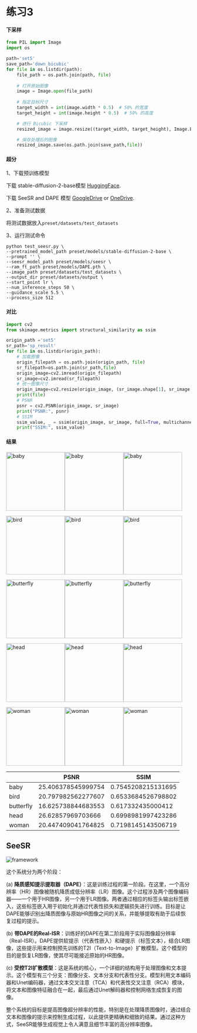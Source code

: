 # 练习3

#### 下采样

```python
from PIL import Image
import os

path='set5'
save_path='down_bicubic'
for file in os.listdir(path):
    file_path = os.path.join(path, file)
    
    # 打开原始图像
    image = Image.open(file_path)
    
    # 指定目标尺寸
    target_width = int(image.width * 0.5)  # 50% 的宽度
    target_height = int(image.height * 0.5)  # 50% 的高度

    # 进行 Bicubic 下采样
    resized_image = image.resize((target_width, target_height), Image.BICUBIC)

    # 保存处理后的图像
    resized_image.save(os.path.join(save_path,file))
```

#### 超分

1、下载预训练模型

下载 stable-diffusion-2-base模型  [HuggingFace](https://huggingface.co/stabilityai/stable-diffusion-2-base).

下载 SeeSR and DAPE 模型  [GoogleDrive](https://drive.google.com/drive/folders/12HXrRGEXUAnmHRaf0bIn-S8XSK4Ku0JO?usp=drive_link) or [OneDrive](https://connectpolyu-my.sharepoint.com/:f:/g/personal/22042244r_connect_polyu_hk/EiUmSfWRmQFNiTGJWs7rOx0BpZn2xhoKN6tXFmTSGJ4Jfw?e=RdLbvg).

2、准备测试数据

将测试数据放入`preset/datasets/test_datasets`

3、运行测试命令

```
python test_seesr.py \
--pretrained_model_path preset/models/stable-diffusion-2-base \
--prompt '' \
--seesr_model_path preset/models/seesr \
--ram_ft_path preset/models/DAPE.pth \
--image_path preset/datasets/test_datasets \
--output_dir preset/datasets/output \
--start_point lr \
--num_inference_steps 50 \
--guidance_scale 5.5 \
--process_size 512 
```



#### 对比

```python
import cv2
from skimage.metrics import structural_similarity as ssim

origin_path ='set5'
sr_path='sp_result'
for file in os.listdir(origin_path):
    # 加载图像
    origin_filepath = os.path.join(origin_path, file)
    sr_filepath=os.path.join(sr_path,file)
    origin_image=cv2.imread(origin_filepath)
    sr_image=cv2.imread(sr_filepath)
    # 统一图像尺寸
    origin_image=cv2.resize(origin_image, (sr_image.shape[1], sr_image.shape[0]))
    print(file)
    # PSNR
    psnr = cv2.PSNR(origin_image, sr_image)
    print("PSNR:", psnr)
    # SSIM
    ssim_value, _ = ssim(origin_image, sr_image, full=True, multichannel=True,channel_axis=2)
    print("SSIM:", ssim_value)
```



#### 结果

<img src="https://github.com/wtgwuhoo/Computer-Vision-Practice-Exercise-1/tree/main/%E8%AE%A1%E7%AE%97%E6%9C%BA%E8%A7%86%E8%A7%89%E5%AE%9E%E8%B7%B5-%E7%BB%83%E4%B9%A03/set5\baby.png" alt="baby" width="160px"/><img src="https://github.com/wtgwuhoo/Computer-Vision-Practice-Exercise-1/tree/main/%E8%AE%A1%E7%AE%97%E6%9C%BA%E8%A7%86%E8%A7%89%E5%AE%9E%E8%B7%B5-%E7%BB%83%E4%B9%A03/down_bicubic\baby.png" alt="baby" width="160px"/><img src="https://github.com/wtgwuhoo/Computer-Vision-Practice-Exercise-1/tree/main/%E8%AE%A1%E7%AE%97%E6%9C%BA%E8%A7%86%E8%A7%89%E5%AE%9E%E8%B7%B5-%E7%BB%83%E4%B9%A03/sp_result\baby.png" alt="baby" width="160px"/>

<img src="https://github.com/wtgwuhoo/Computer-Vision-Practice-Exercise-1/tree/main/%E8%AE%A1%E7%AE%97%E6%9C%BA%E8%A7%86%E8%A7%89%E5%AE%9E%E8%B7%B5-%E7%BB%83%E4%B9%A03/set5\bird.png" alt="bird" width="160px" /><img src="https://github.com/wtgwuhoo/Computer-Vision-Practice-Exercise-1/tree/main/%E8%AE%A1%E7%AE%97%E6%9C%BA%E8%A7%86%E8%A7%89%E5%AE%9E%E8%B7%B5-%E7%BB%83%E4%B9%A03/down_bicubic\bird.png" alt="bird" width="160px" /><img src="https://github.com/wtgwuhoo/Computer-Vision-Practice-Exercise-1/tree/main/%E8%AE%A1%E7%AE%97%E6%9C%BA%E8%A7%86%E8%A7%89%E5%AE%9E%E8%B7%B5-%E7%BB%83%E4%B9%A03/sp_result\bird.png" alt="bird" width="160px" />

<img src="https://github.com/wtgwuhoo/Computer-Vision-Practice-Exercise-1/tree/main/%E8%AE%A1%E7%AE%97%E6%9C%BA%E8%A7%86%E8%A7%89%E5%AE%9E%E8%B7%B5-%E7%BB%83%E4%B9%A03/set5\butterfly.png" alt="butterfly" width="160px" /><img src="https://github.com/wtgwuhoo/Computer-Vision-Practice-Exercise-1/tree/main/%E8%AE%A1%E7%AE%97%E6%9C%BA%E8%A7%86%E8%A7%89%E5%AE%9E%E8%B7%B5-%E7%BB%83%E4%B9%A03/down_bicubic\butterfly.png" alt="butterfly" width="160px" /><img src="https://github.com/wtgwuhoo/Computer-Vision-Practice-Exercise-1/tree/main/%E8%AE%A1%E7%AE%97%E6%9C%BA%E8%A7%86%E8%A7%89%E5%AE%9E%E8%B7%B5-%E7%BB%83%E4%B9%A03/sp_result\butterfly.png" alt="butterfly" width="160px" />


<img src="https://github.com/wtgwuhoo/Computer-Vision-Practice-Exercise-1/tree/main/%E8%AE%A1%E7%AE%97%E6%9C%BA%E8%A7%86%E8%A7%89%E5%AE%9E%E8%B7%B5-%E7%BB%83%E4%B9%A03/set5\head.png" alt="head" width="160px" /><img src="https://github.com/wtgwuhoo/Computer-Vision-Practice-Exercise-1/tree/main/%E8%AE%A1%E7%AE%97%E6%9C%BA%E8%A7%86%E8%A7%89%E5%AE%9E%E8%B7%B5-%E7%BB%83%E4%B9%A03/down_bicubic\head.png" alt="head"  width="160px"/><img src="https://github.com/wtgwuhoo/Computer-Vision-Practice-Exercise-1/tree/main/%E8%AE%A1%E7%AE%97%E6%9C%BA%E8%A7%86%E8%A7%89%E5%AE%9E%E8%B7%B5-%E7%BB%83%E4%B9%A03/sp_result\head.png" alt="head" width="160px" />



<img src="https://github.com/wtgwuhoo/Computer-Vision-Practice-Exercise-1/tree/main/%E8%AE%A1%E7%AE%97%E6%9C%BA%E8%A7%86%E8%A7%89%E5%AE%9E%E8%B7%B5-%E7%BB%83%E4%B9%A03/set5\woman.png" alt="woman" width="160px" /><img src="https://github.com/wtgwuhoo/Computer-Vision-Practice-Exercise-1/tree/main/%E8%AE%A1%E7%AE%97%E6%9C%BA%E8%A7%86%E8%A7%89%E5%AE%9E%E8%B7%B5-%E7%BB%83%E4%B9%A03/down_bicubic\woman.png" alt="woman" width="160px" /><img src="https://github.com/wtgwuhoo/Computer-Vision-Practice-Exercise-1/tree/main/%E8%AE%A1%E7%AE%97%E6%9C%BA%E8%A7%86%E8%A7%89%E5%AE%9E%E8%B7%B5-%E7%BB%83%E4%B9%A03/sp_result\woman.png" alt="woman" width="160px" />





|           | PSNR               | SSIM               |
| --------- | ------------------ | ------------------ |
| baby      | 25.406378545999754 | 0.7545208215131695 |
| bird      | 20.797982562277607 | 0.6533684526798802 |
| butterfly | 16.625738844683553 | 0.617332435000412  |
| head      | 26.62857969703666  | 0.6998981997423286 |
| woman     | 20.447409041764825 | 0.7198145143506719 |





## SeeSR

![framework](https://github.com/wtgwuhoo/Computer-Vision-Practice-Exercise-1/tree/main/%E8%AE%A1%E7%AE%97%E6%9C%BA%E8%A7%86%E8%A7%89%E5%AE%9E%E8%B7%B5-%E7%BB%83%E4%B9%A03/SeeSR\figs\framework.png)

这个系统分为两个阶段：

(a) **降质感知提示提取器（DAPE）**：这是训练过程的第一阶段。在这里，一个高分辨率（HR）图像被随机降质成低分辨率（LR）图像。这个过程涉及两个图像编码器——一个用于HR图像，另一个用于LR图像。两者通过相应的标签头输出标签嵌入，这些标签嵌入用于初始化并通过代表性损失和逻辑损失进行训练。目标是让DAPE能够识别出降质图像与原始HR图像之间的关系，并能够提取有助于后续恢复过程的提示。

(b) **带DAPE的Real-ISR**：训练好的DAPE在第二阶段用于实际图像超分辨率（Real-ISR）。DAPE提供软提示（代表性嵌入）和硬提示（标签文本），结合LR图像，这些提示用来控制预先训练的T2I（Text-to-Image）扩散模型。这个模型的目的是恢复LR图像，使其尽可能接近原始的HR图像。

(c) **受控T2I扩散模型**：这是系统的核心，一个详细的结构用于处理图像和文本提示。这个模型有三个分支：图像分支、文本分支和代表性分支。模型利用文本编码器和Unet编码器，通过文本交叉注意（TCA）和代表性交叉注意（RCA）模块，将文本和图像特征融合在一起，最后通过Unet解码器和控制网络生成恢复的图像。

整个系统的目标是提高图像超分辨率的性能，特别是在处理降质图像时，通过结合文本和图像的提示来控制生成过程，以此提供更精确和细致的结果。通过这种方式，SeeSR能够生成视觉上令人满意且细节丰富的高分辨率图像。
